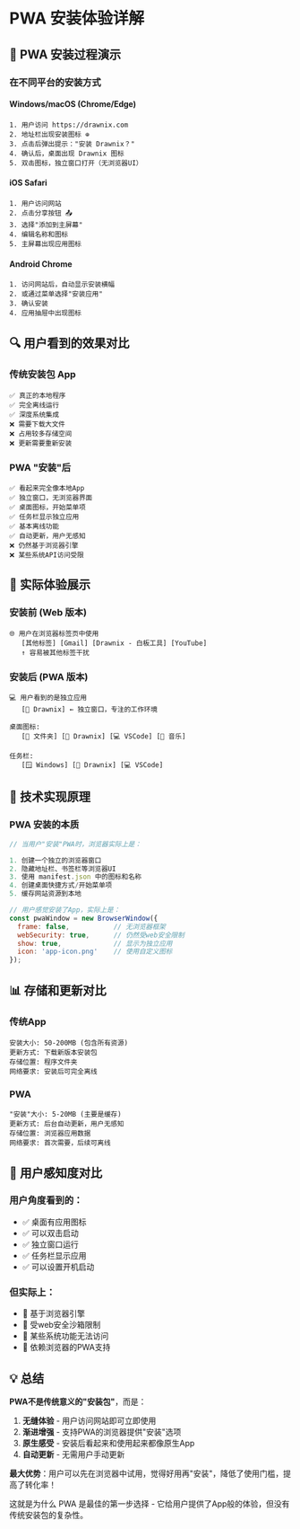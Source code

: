 # PWA 安装体验详解

## 🎯 PWA 安装过程演示

### 在不同平台的安装方式

#### Windows/macOS (Chrome/Edge)
```
1. 用户访问 https://drawnix.com
2. 地址栏出现安装图标 ⊕
3. 点击后弹出提示："安装 Drawnix？"
4. 确认后，桌面出现 Drawnix 图标
5. 双击图标，独立窗口打开（无浏览器UI）
```

#### iOS Safari
```
1. 用户访问网站
2. 点击分享按钮 📤
3. 选择"添加到主屏幕"
4. 编辑名称和图标
5. 主屏幕出现应用图标
```

#### Android Chrome
```
1. 访问网站后，自动显示安装横幅
2. 或通过菜单选择"安装应用"
3. 确认安装
4. 应用抽屉中出现图标
```

## 🔍 用户看到的效果对比

### 传统安装包 App
```
✅ 真正的本地程序
✅ 完全离线运行
✅ 深度系统集成
❌ 需要下载大文件
❌ 占用较多存储空间
❌ 更新需要重新安装
```

### PWA "安装"后
```
✅ 看起来完全像本地App
✅ 独立窗口，无浏览器界面
✅ 桌面图标，开始菜单项
✅ 任务栏显示独立应用
✅ 基本离线功能
✅ 自动更新，用户无感知
❌ 仍然基于浏览器引擎
❌ 某些系统API访问受限
```

## 📱 实际体验展示

### 安装前 (Web 版本)
```
🌐 用户在浏览器标签页中使用
   [其他标签] [Gmail] [Drawnix - 白板工具] [YouTube]
   ↑ 容易被其他标签干扰
```

### 安装后 (PWA 版本)
```
💻 用户看到的是独立应用
   [🎨 Drawnix] ← 独立窗口，专注的工作环境
   
桌面图标: 
   [📁 文件夹] [🎨 Drawnix] [💻 VSCode] [🎵 音乐]
   
任务栏:
   [🪟 Windows] [🎨 Drawnix] [💻 VSCode]
```

## 🚀 技术实现原理

### PWA 安装的本质
```javascript
// 当用户"安装"PWA时，浏览器实际上是：

1. 创建一个独立的浏览器窗口
2. 隐藏地址栏、书签栏等浏览器UI
3. 使用 manifest.json 中的图标和名称
4. 创建桌面快捷方式/开始菜单项
5. 缓存网站资源到本地

// 用户感觉安装了App，实际上是：
const pwaWindow = new BrowserWindow({
  frame: false,           // 无浏览器框架
  webSecurity: true,      // 仍然受web安全限制
  show: true,             // 显示为独立应用
  icon: 'app-icon.png'    // 使用自定义图标
});
```

## 📊 存储和更新对比

### 传统App
```
安装大小: 50-200MB (包含所有资源)
更新方式: 下载新版本安装包
存储位置: 程序文件夹
网络要求: 安装后可完全离线
```

### PWA
```
"安装"大小: 5-20MB (主要是缓存)
更新方式: 后台自动更新，用户无感知
存储位置: 浏览器应用数据
网络要求: 首次需要，后续可离线
```

## 🎯 用户感知度对比

### 用户角度看到的：
- ✅ 桌面有应用图标
- ✅ 可以双击启动
- ✅ 独立窗口运行
- ✅ 任务栏显示应用
- ✅ 可以设置开机启动

### 但实际上：
- 🔧 基于浏览器引擎
- 🔧 受web安全沙箱限制
- 🔧 某些系统功能无法访问
- 🔧 依赖浏览器的PWA支持

## 💡 总结

**PWA不是传统意义的"安装包"**，而是：

1. **无缝体验** - 用户访问网站即可立即使用
2. **渐进增强** - 支持PWA的浏览器提供"安装"选项
3. **原生感受** - 安装后看起来和使用起来都像原生App
4. **自动更新** - 无需用户手动更新

**最大优势**：用户可以先在浏览器中试用，觉得好用再"安装"，降低了使用门槛，提高了转化率！

这就是为什么 PWA 是最佳的第一步选择 - 它给用户提供了App般的体验，但没有传统安装包的复杂性。
